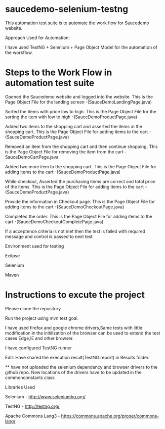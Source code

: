 # saucedemo-selenium-testng

This automation test suite is to automate the work flow for Saucedemo website.

Approach Used for Automation:

I have used TestNG + Selenium + Page Object Model for the automation of the workflow.

# Steps to the Work Flow in automation test suite

Opened the Saucedemo website and logged into the website. This is the Page Object File for the landing screen -(SauceDemoLandingPage.java)

Sorted the items with price low to high. This is the Page Object File for the sorting the item with low to high -(SauceDemoProductPage.java)

Added two items to the shopping cart and asserted the items in the shopping cart. This is the Page Object File for adding items to the cart  -(SauceDemoProductPage.java)

Removed an item from the shopping cart and then continue shopping. This is the Page Object File for removing the item from the cart -SauceDemoCartPage.java

Added two more item to the shopping cart. This is the Page Object File for adding items to the cart  -(SauceDemoProductPage.java)

While checkout, Asserted the purchasing items are correct and total price of the items. This is the Page Object File for adding items to the cart  -(SauceDemoProductPage.java)

Provide the information in Checkout page. This is the Page Object File for adding items to the cart  -(SauceDemoCheckoutPage.java)


Completed the order. This is the Page Object File for adding items to the cart  -(SauceDemoCheckoutCompletePage.java)


If a acceptence criteria is not met then the test is failed with required message and control is passed to next test

Environment used for testing

Eclipse

Selenium

Maven

# Instructions to excute the project

Please clone the repository.

Run the project using mvn test goal.

I have used firefox and google chrome drivers,Same tests with little modification in the initilization of the browser can be used to extend the test cases Edge,IE and other browser.

I have configured TestNG runner 

Edit: Have shared the execution result(TestNG report) in Results folder.

** have not uploaded the selenium dependency and browser drivers to the github repo. New locations of the drivers have to be updated in the commonconstants class

Libraries Used

Selenium - http://www.seleniumhq.org/

TestNG - http://testng.org/

Apache Commons Lang3 - https://commons.apache.org/proper/commons-lang/






